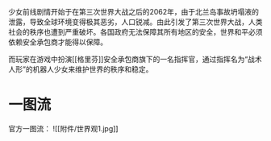 少女前线剧情开始于在第三次世界大战之后的2062年，由于北兰岛事故坍塌液的泄露，导致全球环境变得极其恶劣，人口锐减。由此引发了第三次世界大战，人类社会的秩序也遭到严重破坏。各国政府无法保障其所有地区的安全，世界和平必须依赖安全承包商才能得以保障。

而玩家在游戏中扮演[[格里芬]]安全承包商旗下的一名指挥官，通过指挥名为“战术人形”的机器人少女来维护世界的秩序和稳定。


# 一图流
官方一图流：
![[附件/世界观1.jpg]]